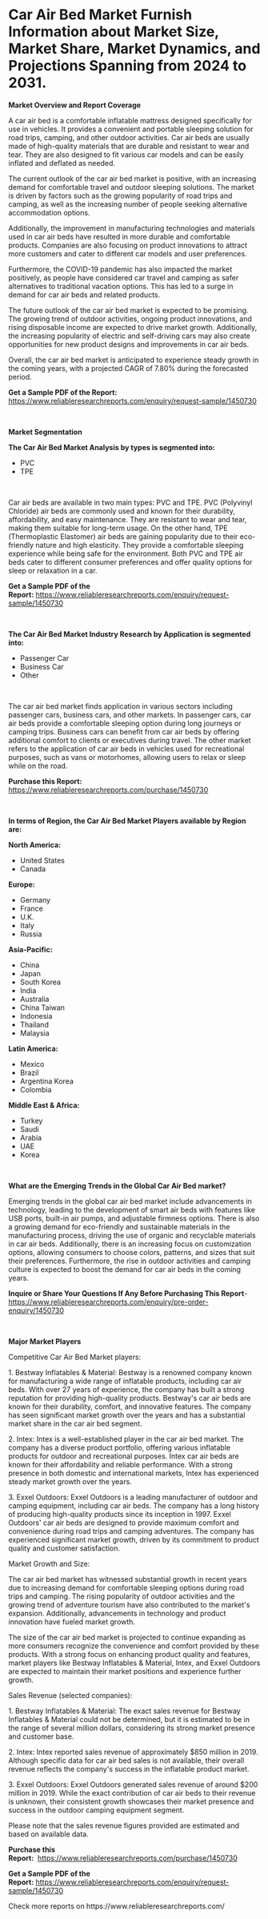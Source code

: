 <p><h1>Car Air Bed Market Furnish Information about Market Size, Market Share, Market Dynamics, and Projections Spanning from 2024 to 2031.</h1></p><p><strong>Market Overview and Report Coverage</strong></p>
<p><p>A car air bed is a comfortable inflatable mattress designed specifically for use in vehicles. It provides a convenient and portable sleeping solution for road trips, camping, and other outdoor activities. Car air beds are usually made of high-quality materials that are durable and resistant to wear and tear. They are also designed to fit various car models and can be easily inflated and deflated as needed.</p><p>The current outlook of the car air bed market is positive, with an increasing demand for comfortable travel and outdoor sleeping solutions. The market is driven by factors such as the growing popularity of road trips and camping, as well as the increasing number of people seeking alternative accommodation options.</p><p>Additionally, the improvement in manufacturing technologies and materials used in car air beds have resulted in more durable and comfortable products. Companies are also focusing on product innovations to attract more customers and cater to different car models and user preferences.</p><p>Furthermore, the COVID-19 pandemic has also impacted the market positively, as people have considered car travel and camping as safer alternatives to traditional vacation options. This has led to a surge in demand for car air beds and related products.</p><p>The future outlook of the car air bed market is expected to be promising. The growing trend of outdoor activities, ongoing product innovations, and rising disposable income are expected to drive market growth. Additionally, the increasing popularity of electric and self-driving cars may also create opportunities for new product designs and improvements in car air beds.</p><p>Overall, the car air bed market is anticipated to experience steady growth in the coming years, with a projected CAGR of 7.80% during the forecasted period.</p></p>
<p><strong>Get a Sample PDF of the Report:</strong> <a href="https://www.reliableresearchreports.com/enquiry/request-sample/1450730">https://www.reliableresearchreports.com/enquiry/request-sample/1450730</a></p>
<p>&nbsp;</p>
<p><strong>Market Segmentation</strong></p>
<p><strong>The Car Air Bed Market Analysis by types is segmented into:</strong></p>
<p><ul><li>PVC</li><li>TPE</li></ul></p>
<p>&nbsp;</p>
<p><p>Car air beds are available in two main types: PVC and TPE. PVC (Polyvinyl Chloride) air beds are commonly used and known for their durability, affordability, and easy maintenance. They are resistant to wear and tear, making them suitable for long-term usage. On the other hand, TPE (Thermoplastic Elastomer) air beds are gaining popularity due to their eco-friendly nature and high elasticity. They provide a comfortable sleeping experience while being safe for the environment. Both PVC and TPE air beds cater to different consumer preferences and offer quality options for sleep or relaxation in a car.</p></p>
<p><strong>Get a Sample PDF of the Report:</strong>&nbsp;<a href="https://www.reliableresearchreports.com/enquiry/request-sample/1450730">https://www.reliableresearchreports.com/enquiry/request-sample/1450730</a></p>
<p>&nbsp;</p>
<p><strong>The Car Air Bed Market Industry Research by Application is segmented into:</strong></p>
<p><ul><li>Passenger Car</li><li>Business Car</li><li>Other</li></ul></p>
<p>&nbsp;</p>
<p><p>The car air bed market finds application in various sectors including passenger cars, business cars, and other markets. In passenger cars, car air beds provide a comfortable sleeping option during long journeys or camping trips. Business cars can benefit from car air beds by offering additional comfort to clients or executives during travel. The other market refers to the application of car air beds in vehicles used for recreational purposes, such as vans or motorhomes, allowing users to relax or sleep while on the road.</p></p>
<p><strong>Purchase this Report:</strong>&nbsp; <a href="https://www.reliableresearchreports.com/purchase/1450730">https://www.reliableresearchreports.com/purchase/1450730</a></p>
<p>&nbsp;</p>
<p><strong>In terms of Region, the Car Air Bed Market Players available by Region are:</strong></p>
<p>
    <p> <strong> North America: </strong>
        <ul>
            <li>United States</li>
            <li>Canada</li>
        </ul>
        </p> 
    <p> <strong> Europe: </strong>
        <ul>
            <li>Germany</li>
            <li>France</li>
            <li>U.K.</li>
            <li>Italy</li>
            <li>Russia</li>
        </ul>
        </p> 
    <p> <strong> Asia-Pacific: </strong>
        <ul>
            <li>China</li>
            <li>Japan</li>
            <li>South Korea</li>
            <li>India</li>
            <li>Australia</li>
            <li>China Taiwan</li>
            <li>Indonesia</li>
            <li>Thailand</li>
            <li>Malaysia</li>
        </ul>
        </p> 
    <p> <strong> Latin America: </strong>
        <ul>
            <li>Mexico</li>
            <li>Brazil</li>
            <li>Argentina Korea</li>
            <li>Colombia</li>
        </ul>
        </p> 
    <p> <strong> Middle East & Africa: </strong>
        <ul>
            <li>Turkey</li>
            <li>Saudi</li>
            <li>Arabia</li>
            <li>UAE</li>
            <li>Korea</li>
        </ul>
    </p>
    </p>
<p>&nbsp;</p>
<p><strong>What are the Emerging Trends in the Global Car Air Bed market?</strong></p>
<p><p>Emerging trends in the global car air bed market include advancements in technology, leading to the development of smart air beds with features like USB ports, built-in air pumps, and adjustable firmness options. There is also a growing demand for eco-friendly and sustainable materials in the manufacturing process, driving the use of organic and recyclable materials in car air beds. Additionally, there is an increasing focus on customization options, allowing consumers to choose colors, patterns, and sizes that suit their preferences. Furthermore, the rise in outdoor activities and camping culture is expected to boost the demand for car air beds in the coming years.</p></p>
<p><strong>Inquire or Share Your Questions If Any Before Purchasing This Report</strong>- <a href="https://www.reliableresearchreports.com/enquiry/pre-order-enquiry/1450730">https://www.reliableresearchreports.com/enquiry/pre-order-enquiry/1450730</a></p>
<p>&nbsp;</p>
<p><strong>Major Market Players</strong></p>
<p><p>Competitive Car Air Bed Market players:</p><p>1. Bestway Inflatables & Material: Bestway is a renowned company known for manufacturing a wide range of inflatable products, including car air beds. With over 27 years of experience, the company has built a strong reputation for providing high-quality products. Bestway's car air beds are known for their durability, comfort, and innovative features. The company has seen significant market growth over the years and has a substantial market share in the car air bed segment.</p><p>2. Intex: Intex is a well-established player in the car air bed market. The company has a diverse product portfolio, offering various inflatable products for outdoor and recreational purposes. Intex car air beds are known for their affordability and reliable performance. With a strong presence in both domestic and international markets, Intex has experienced steady market growth over the years.</p><p>3. Exxel Outdoors: Exxel Outdoors is a leading manufacturer of outdoor and camping equipment, including car air beds. The company has a long history of producing high-quality products since its inception in 1997. Exxel Outdoors' car air beds are designed to provide maximum comfort and convenience during road trips and camping adventures. The company has experienced significant market growth, driven by its commitment to product quality and customer satisfaction.</p><p>Market Growth and Size:</p><p>The car air bed market has witnessed substantial growth in recent years due to increasing demand for comfortable sleeping options during road trips and camping. The rising popularity of outdoor activities and the growing trend of adventure tourism have also contributed to the market's expansion. Additionally, advancements in technology and product innovation have fueled market growth.</p><p>The size of the car air bed market is projected to continue expanding as more consumers recognize the convenience and comfort provided by these products. With a strong focus on enhancing product quality and features, market players like Bestway Inflatables & Material, Intex, and Exxel Outdoors are expected to maintain their market positions and experience further growth.</p><p>Sales Revenue (selected companies):</p><p>1. Bestway Inflatables & Material: The exact sales revenue for Bestway Inflatables & Material could not be determined, but it is estimated to be in the range of several million dollars, considering its strong market presence and customer base.</p><p>2. Intex: Intex reported sales revenue of approximately $850 million in 2019. Although specific data for car air bed sales is not available, their overall revenue reflects the company's success in the inflatable product market.</p><p>3. Exxel Outdoors: Exxel Outdoors generated sales revenue of around $200 million in 2019. While the exact contribution of car air beds to their revenue is unknown, their consistent growth showcases their market presence and success in the outdoor camping equipment segment.</p><p>Please note that the sales revenue figures provided are estimated and based on available data.</p></p>
<p><strong>Purchase this Report:</strong>&nbsp;&nbsp;<a href="https://www.reliableresearchreports.com/purchase/1450730">https://www.reliableresearchreports.com/purchase/1450730</a></p>
<p></p>
<p><strong>Get a Sample PDF of the Report:</strong>&nbsp;<a href="https://www.reliableresearchreports.com/enquiry/request-sample/1450730">https://www.reliableresearchreports.com/enquiry/request-sample/1450730</a></p>
<p>Check more reports on https://www.reliableresearchreports.com/</p>